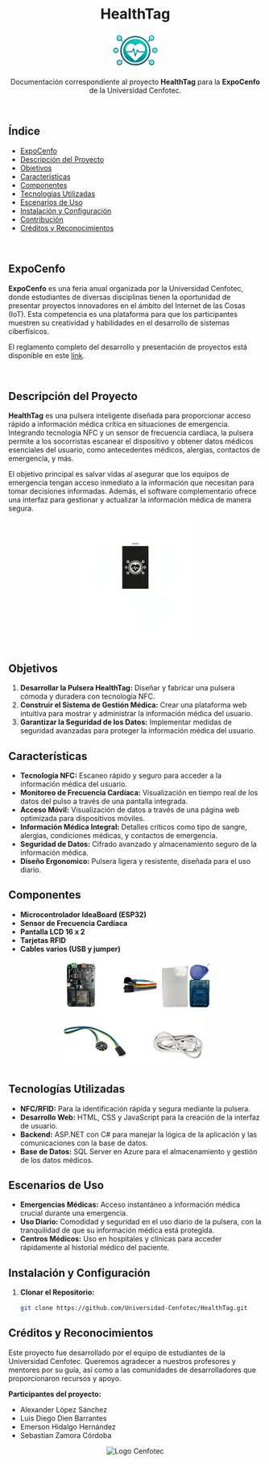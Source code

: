 <div align="center">
<h1> 
  HealthTag
</h1>
<p align="center"> 
  <img src="Imagenes/logoSoloImagen.png" alt="HealthTag Logo" width="100" />
</p>

Documentación correspondiente al proyecto **HealthTag** para la **ExpoCenfo** de la Universidad Cenfotec.
</div>

<br/>

## Índice
- [ExpoCenfo](#expocenfo)
- [Descripción del Proyecto](#descripción-del-proyecto)
- [Objetivos](#objetivos)
- [Características](#características)
- [Componentes](#componentes)
- [Tecnologías Utilizadas](#tecnologías-utilizadas)
- [Escenarios de Uso](#escenarios-de-uso)
- [Instalación y Configuración](#instalación-y-configuración)
- [Contribución](#contribución)
- [Créditos y Reconocimientos](#créditos-y-reconocimientos)

<br/>

## ExpoCenfo

**ExpoCenfo** es una feria anual organizada por la Universidad Cenfotec, donde estudiantes de diversas disciplinas tienen la oportunidad de presentar proyectos innovadores en el ámbito del Internet de las Cosas (IoT). Esta competencia es una plataforma para que los participantes muestren su creatividad y habilidades en el desarrollo de sistemas ciberfísicos.

El reglamento completo del desarrollo y presentación de proyectos está disponible en este [link](https://ucenfotec.ac.cr/expocenfo/).

<br/>

## Descripción del Proyecto

**HealthTag** es una pulsera inteligente diseñada para proporcionar acceso rápido a información médica crítica en situaciones de emergencia. Integrando tecnología NFC y un sensor de frecuencia cardíaca, la pulsera permite a los socorristas escanear el dispositivo y obtener datos médicos esenciales del usuario, como antecedentes médicos, alergias, contactos de emergencia, y más.

El objetivo principal es salvar vidas al asegurar que los equipos de emergencia tengan acceso inmediato a la información que necesitan para tomar decisiones informadas. Además, el software complementario ofrece una interfaz para gestionar y actualizar la información médica de manera segura.

<p align="center"> 
  <img src="Imagenes/Scan.png" alt="HealthTag Scan" width="250"/>
</p>

## Objetivos
1. **Desarrollar la Pulsera HealthTag:** Diseñar y fabricar una pulsera cómoda y duradera con tecnología NFC.
2. **Construir el Sistema de Gestión Médica:** Crear una plataforma web intuitiva para mostrar y administrar la información médica del usuario.
3. **Garantizar la Seguridad de los Datos:** Implementar medidas de seguridad avanzadas para proteger la información médica del usuario.

## Características
- **Tecnología NFC:** Escaneo rápido y seguro para acceder a la información médica del usuario.
- **Monitoreo de Frecuencia Cardíaca:** Visualización en tiempo real de los datos del pulso a través de una pantalla integrada.
- **Acceso Móvil:** Visualización de datos a través de una página web optimizada para dispositivos móviles.
- **Información Médica Integral:** Detalles críticos como tipo de sangre, alergias, condiciones médicas, y contactos de emergencia.
- **Seguridad de Datos:** Cifrado avanzado y almacenamiento seguro de la información médica.
- **Diseño Ergonomico:** Pulsera ligera y resistente, diseñada para el uso diario.

## Componentes

- **Microcontrolador IdeaBoard (ESP32)**
- **Sensor de Frecuencia Cardíaca**
- **Pantalla LCD 16 x 2**
- **Tarjetas RFID**
- **Cables varios (USB y jumper)**

<p align="center"> 
  <img src="Imagenes/Componentes.png" alt="Componentes HealthTag" width="300"/>
</p>

## Tecnologías Utilizadas
- **NFC/RFID:** Para la identificación rápida y segura mediante la pulsera.
- **Desarrollo Web:** HTML, CSS y JavaScript para la creación de la interfaz de usuario.
- **Backend:** ASP.NET con C# para manejar la lógica de la aplicación y las comunicaciones con la base de datos.
- **Base de Datos:** SQL Server en Azure para el almacenamiento y gestión de los datos médicos.

## Escenarios de Uso
- **Emergencias Médicas:** Acceso instantáneo a información médica crucial durante una emergencia.
- **Uso Diario:** Comodidad y seguridad en el uso diario de la pulsera, con la tranquilidad de que su información médica está protegida.
- **Centros Médicos:** Uso en hospitales y clínicas para acceder rápidamente al historial médico del paciente.

## Instalación y Configuración

1. **Clonar el Repositorio:**
   ```bash
   git clone https://github.com/Universidad-Cenfotec/HealthTag.git

## Créditos y Reconocimientos

Este proyecto fue desarrollado por el equipo de estudiantes de la Universidad Cenfotec. Queremos agradecer a nuestros profesores y mentores por su guía, así como a las comunidades de desarrolladores que proporcionaron recursos y apoyo.

**Participantes del proyecto:**
- Alexander López Sánchez
- Luis Diego Dien Barrantes
- Emerson Hidalgo Hernández
- Sebastian Zamora Córdoba

<p align="center"> 
  <img src="Imagenes/LogoCenfotec.png" alt="Logo Cenfotec" width="150" />
</p>
